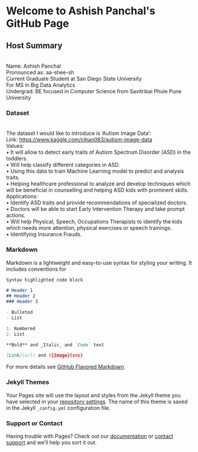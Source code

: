 # Welcome to Ashish Panchal's GitHub Page 

## Host Summary <br>
 <br>
Name: Ashish Panchal <br>
Pronounced as: aa-shee-sh <br>
Current Graduate Student at San Diego State University <br>
For MS in Big Data Analytics <br>
Undergrad: BE focused in Computer Science from Savitribai Phule Pune University <br>

### Dataset <br><br>

The dataset I would like to introduce is ‘Autism Image Data’: <br>
Link: https://www.kaggle.com/cihan063/autism-image-data <br>
Values: <br>
•	It will allow to detect early traits of Autism Spectrum Disorder (ASD) in the toddlers. <br>
•	Will help classify different categories in ASD.<br>
•	Using this data to train Machine Learning model to predict and analysis traits.<br>
•	Helping healthcare professional to analyze and develop techniques which will be beneficial in counselling and helping ASD kids with prominent skills.<br>
Applications: <br>
•	Identify ASD traits and provide recommendations of specialized doctors.<br>
•	Doctors will be able to start Early Intervention Therapy and take prompt actions.<br>
•	Will help Physical, Speech, Occupations Therapists to identify the kids which needs more attention, physical exercises or speech trainings.<br>
•	Identifying Insurance Frauds.<br>



### Markdown

Markdown is a lightweight and easy-to-use syntax for styling your writing. It includes conventions for

```markdown
Syntax highlighted code block

# Header 1
## Header 2
### Header 3

- Bulleted
- List

1. Numbered
2. List

**Bold** and _Italic_ and `Code` text

[Link](url) and ![Image](src)
```

For more details see [GitHub Flavored Markdown](https://guides.github.com/features/mastering-markdown/).

### Jekyll Themes

Your Pages site will use the layout and styles from the Jekyll theme you have selected in your [repository settings](https://github.com/apanchal8746/apanchal8746.github.io/settings/pages). The name of this theme is saved in the Jekyll `_config.yml` configuration file.

### Support or Contact

Having trouble with Pages? Check out our [documentation](https://docs.github.com/categories/github-pages-basics/) or [contact support](https://support.github.com/contact) and we’ll help you sort it out.

